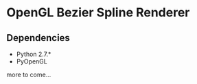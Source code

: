 OpenGL Bezier Spline Renderer
=============================

Dependencies
------------
- Python 2.7.*
- PyOpenGL


more to come...
